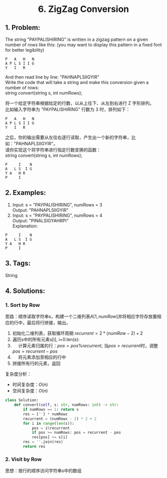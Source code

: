 
# <p align="center">6. ZigZag Conversion</p>

## 1. Problem:
The string "PAYPALISHIRING" is written in a zigzag pattern on a given number of rows like this: (you may want to display this pattern in a fixed font for better legibility)  
```
P   A   H   N  
A P L S I I G  
Y   I   R  
```
And then read line by line: "PAHNAPLSIIGYIR"  
Write the code that will take a string and make this conversion given a number of rows:  
string convert(string s, int numRows);  

将一个给定字符串根据给定的行数，以从上往下、从左到右进行 Z 字形排列。  
比如输入字符串为 "PAYPALISHIRING" 行数为 3 时，排列如下：  
```
P   A   H   N  
A P L S I I G  
Y   I   R  
```
之后，你的输出需要从左往右逐行读取，产生出一个新的字符串，比如："PAHNAPLSIIGYIR"。  
请你实现这个将字符串进行指定行数变换的函数：  
string convert(string s, int numRows); 
```
P     I    N
A   L S  I G
Y A   H R
P     I
```

## 2. Examples:
1. Input: s = "PAYPALISHIRING", numRows = 3  
Output: "PAHNAPLSIIGYIR"
2. Input: s = "PAYPALISHIRING", numRows = 4  
Output: "PINALSIGYAHRPI"  
Explanation:  
```
P     I    N  
A   L S  I G  
Y A   H R  
P     I  
```

## 3. Tags:
String

## 4. Solutions:

### 1. Sort by Row

思路：顺序读取字符串s，构建一个二维列表$A[1,numRow]$并将相应字符存放置相应的行中，最后将行拼接，输出。

1. 初始化二维列表，获取循环周期 $recurrent=2*(numRow-2)+2$
2. 遍历s中的所有元素s[i], i=0:len(s):
3. &emsp; 计算元素归属的行：$pos = pos \% recurrent$, 当$pos>recurrent$时，调整$pos=recurrent-pos$
4. &emsp; 将元素添加至相应的行中
5. 拼接所有行的元素，返回

复杂度分析：
- 时间复杂度：$O(n)$
- 空间复杂度：$O(n)$


```python
class Solution:
    def convert(self, s: str, numRows: int) -> str:
        if numRows == 1: return s
        res = [''] * numRows
        recurrent = (numRows - 2) * 2 + 2
        for i in range(len(s)):
            pos = i%recurrent
            if pos >= numRows: pos = recurrent - pos
            res[pos] += s[i]
        res = ''.join(res)
        return res
```

### 2. Visit by Row

思想：按行的顺序访问字符串s中的数组
